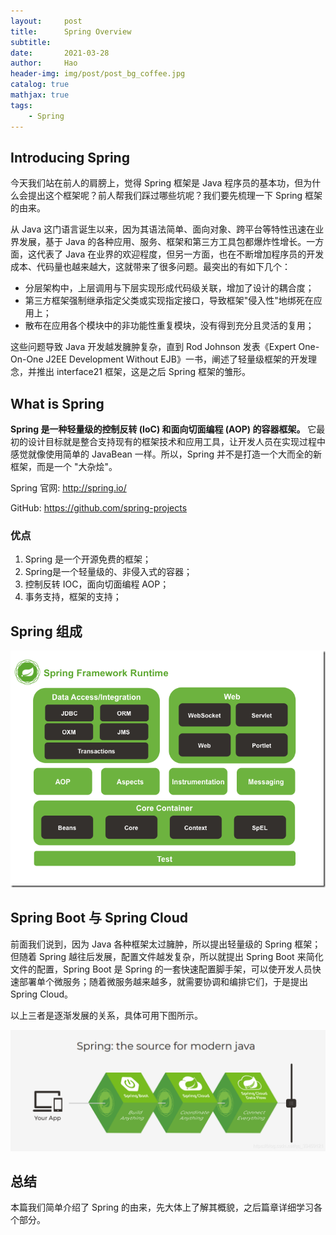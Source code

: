 ```yaml
---
layout:     post
title:      Spring Overview
subtitle:   
date:       2021-03-28
author:     Hao
header-img: img/post/post_bg_coffee.jpg
catalog: true
mathjax: true
tags:
    - Spring
---
```


## Introducing Spring

今天我们站在前人的肩膀上，觉得 Spring 框架是 Java 程序员的基本功，但为什么会提出这个框架呢？前人帮我们踩过哪些坑呢？我们要先梳理一下 Spring 框架的由来。

从 Java 这门语言诞生以来，因为其语法简单、面向对象、跨平台等特性迅速在业界发展，基于 Java 的各种应用、服务、框架和第三方工具包都爆炸性增长。一方面，这代表了 Java 在业界的欢迎程度，但另一方面，也在不断增加程序员的开发成本、代码量也越来越大，这就带来了很多问题。最突出的有如下几个：

+ 分层架构中，上层调用与下层实现形成代码级关联，增加了设计的耦合度；
+ 第三方框架强制继承指定父类或实现指定接口，导致框架"侵入性"地绑死在应用上；
+ 散布在应用各个模块中的非功能性重复模块，没有得到充分且灵活的复用；

这些问题导致 Java 开发越发臃肿复杂，直到 Rod Johnson 发表《Expert One-On-One J2EE Development Without EJB》一书，阐述了轻量级框架的开发理念，并推出 interface21 框架，这是之后 Spring 框架的雏形。

## What is Spring

**Spring 是一种轻量级的控制反转 (IoC) 和面向切面编程 (AOP) 的容器框架。** 它最初的设计目标就是整合支持现有的框架技术和应用工具，让开发人员在实现过程中感觉就像使用简单的 JavaBean 一样。所以，Spring 并不是打造一个大而全的新框架，而是一个 "大杂烩"。

Spring 官网: http://spring.io/

GitHub: https://github.com/spring-projects

### 优点

1. Spring 是一个开源免费的框架；
2. Spring是一个轻量级的、非侵入式的容器；
3. 控制反转 IOC，面向切面编程 AOP；
4. 事务支持，框架的支持；

## Spring 组成

![img](/img/post/Spring/spring_components.png)

## Spring Boot 与 Spring Cloud

前面我们说到，因为 Java 各种框架太过臃肿，所以提出轻量级的 Spring 框架；但随着 Spring 越往后发展，配置文件越发复杂，所以就提出 Spring Boot 来简化文件的配置，Spring Boot 是 Spring 的一套快速配置脚手架，可以使开发人员快速部署单个微服务；随着微服务越来越多，就需要协调和编排它们，于是提出 Spring Cloud。

以上三者是逐渐发展的关系，具体可用下图所示。

![img](/img/post/Spring/spring_everything.png)

## 总结

本篇我们简单介绍了 Spring 的由来，先大体上了解其概貌，之后篇章详细学习各个部分。

